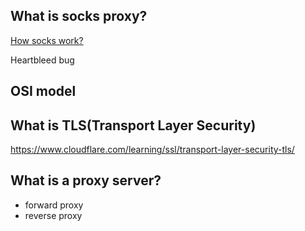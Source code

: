## What is socks proxy?
[How socks work?](http://www.firewall.cx/vpn/vpn-guides-articles/1191-best-socks5-proxy-guide-torrenting-free-proxy-list.html)

Heartbleed bug
## OSI model

## What is TLS(Transport Layer Security)

https://www.cloudflare.com/learning/ssl/transport-layer-security-tls/


## What is a proxy server?
- forward proxy
- reverse proxy

